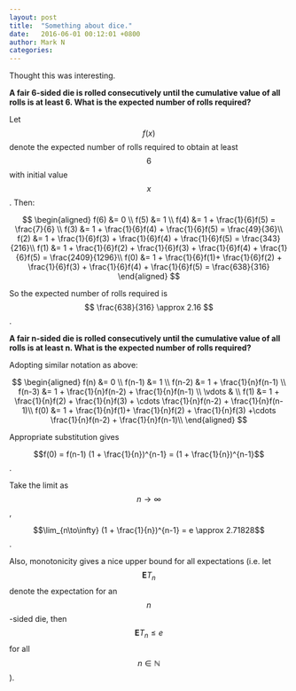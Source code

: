 ```yaml
---
layout: post
title:  "Something about dice."
date:   2016-06-01 00:12:01 +0800
author: Mark N
categories:
---
```



Thought this was interesting.

**A fair 6-sided die is rolled consecutively until the cumulative value of all rolls is at least 6. What is the expected number of rolls required?**

Let $$f(x)$$ denote the expected number of rolls required to obtain at least $$6$$ with initial value $$x$$. Then:

$$
\begin{aligned}
f(6) &= 0 \\
f(5) &= 1 \\
f(4) &= 1 + \frac{1}{6}f(5) = \frac{7}{6} \\
f(3) &= 1 + \frac{1}{6}f(4) + \frac{1}{6}f(5) = \frac{49}{36}\\
f(2) &= 1 + \frac{1}{6}f(3) + \frac{1}{6}f(4) + \frac{1}{6}f(5) = \frac{343}{216}\\
f(1) &= 1 + \frac{1}{6}f(2) + \frac{1}{6}f(3) + \frac{1}{6}f(4) + \frac{1}{6}f(5) = \frac{2409}{1296}\\
f(0) &= 1 + \frac{1}{6}f(1)+ \frac{1}{6}f(2) + \frac{1}{6}f(3) + \frac{1}{6}f(4) + \frac{1}{6}f(5) = \frac{638}{316}
\end{aligned}
$$

So the expected number of rolls required is  $$ \frac{638}{316} \approx 2.16 $$.

**A fair n-sided die is rolled consecutively until the cumulative value of all rolls is at least n. What is the expected number of rolls required?**

Adopting similar notation as above:

$$ 
\begin{aligned}
f(n) &= 0 \\
f(n-1) &= 1 \\
f(n-2) &= 1 + \frac{1}{n}f(n-1) \\
f(n-3) &= 1 + \frac{1}{n}f(n-2) + \frac{1}{n}f(n-1) \\
\vdots & \\
f(1) &= 1 + \frac{1}{n}f(2) + \frac{1}{n}f(3) + \cdots \frac{1}{n}f(n-2) + \frac{1}{n}f(n-1)\\
f(0) &= 1 + \frac{1}{n}f(1)+ \frac{1}{n}f(2) + \frac{1}{n}f(3) +\cdots \frac{1}{n}f(n-2) + \frac{1}{n}f(n-1)\\
\end{aligned}
$$

Appropriate substitution gives

$$f(0) = f(n-1) (1 + \frac{1}{n})^{n-1} = (1 + \frac{1}{n})^{n-1}$$.

Take the limit as $$n \to \infty$$,

$$\lim_{n\to\infty} (1 + \frac{1}{n})^{n-1} = e \approx 2.71828$$.

Also, monotonicity gives a nice upper bound for all expectations (i.e. let $$\mathbf{E} T_{n}$$ denote the expectation for an $$n$$-sided die, then $$\mathbf{E} T_{n} \leq e$$ for all $$n \in \mathbb{N}$$).